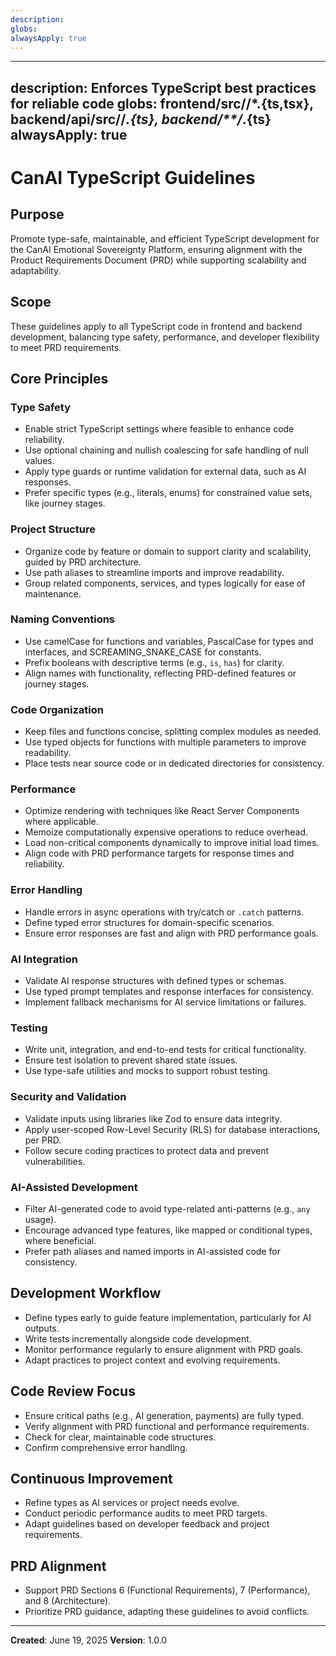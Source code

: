 ```yaml
---
description:
globs:
alwaysApply: true
---
```

---
description: Enforces TypeScript best practices for reliable code
globs: frontend/src/**/*.{ts,tsx}, backend/api/src/**/*.{ts}, backend/**/*.{ts}
alwaysApply: true
---

# CanAI TypeScript Guidelines

## Purpose
Promote type-safe, maintainable, and efficient TypeScript development for the CanAI Emotional Sovereignty Platform, ensuring alignment with the Product Requirements Document (PRD) while supporting scalability and adaptability.

## Scope
These guidelines apply to all TypeScript code in frontend and backend development, balancing type safety, performance, and developer flexibility to meet PRD requirements.

## Core Principles

### Type Safety
- Enable strict TypeScript settings where feasible to enhance code reliability.
- Use optional chaining and nullish coalescing for safe handling of null values.
- Apply type guards or runtime validation for external data, such as AI responses.
- Prefer specific types (e.g., literals, enums) for constrained value sets, like journey stages.

### Project Structure
- Organize code by feature or domain to support clarity and scalability, guided by PRD architecture.
- Use path aliases to streamline imports and improve readability.
- Group related components, services, and types logically for ease of maintenance.

### Naming Conventions
- Use camelCase for functions and variables, PascalCase for types and interfaces, and SCREAMING_SNAKE_CASE for constants.
- Prefix booleans with descriptive terms (e.g., `is`, `has`) for clarity.
- Align names with functionality, reflecting PRD-defined features or journey stages.

### Code Organization
- Keep files and functions concise, splitting complex modules as needed.
- Use typed objects for functions with multiple parameters to improve readability.
- Place tests near source code or in dedicated directories for consistency.

### Performance
- Optimize rendering with techniques like React Server Components where applicable.
- Memoize computationally expensive operations to reduce overhead.
- Load non-critical components dynamically to improve initial load times.
- Align code with PRD performance targets for response times and reliability.

### Error Handling
- Handle errors in async operations with try/catch or `.catch` patterns.
- Define typed error structures for domain-specific scenarios.
- Ensure error responses are fast and align with PRD performance goals.

### AI Integration
- Validate AI response structures with defined types or schemas.
- Use typed prompt templates and response interfaces for consistency.
- Implement fallback mechanisms for AI service limitations or failures.

### Testing
- Write unit, integration, and end-to-end tests for critical functionality.
- Ensure test isolation to prevent shared state issues.
- Use type-safe utilities and mocks to support robust testing.

### Security and Validation
- Validate inputs using libraries like Zod to ensure data integrity.
- Apply user-scoped Row-Level Security (RLS) for database interactions, per PRD.
- Follow secure coding practices to protect data and prevent vulnerabilities.

### AI-Assisted Development
- Filter AI-generated code to avoid type-related anti-patterns (e.g., `any` usage).
- Encourage advanced type features, like mapped or conditional types, where beneficial.
- Prefer path aliases and named imports in AI-assisted code for consistency.

## Development Workflow
- Define types early to guide feature implementation, particularly for AI outputs.
- Write tests incrementally alongside code development.
- Monitor performance regularly to ensure alignment with PRD goals.
- Adapt practices to project context and evolving requirements.

## Code Review Focus
- Ensure critical paths (e.g., AI generation, payments) are fully typed.
- Verify alignment with PRD functional and performance requirements.
- Check for clear, maintainable code structures.
- Confirm comprehensive error handling.

## Continuous Improvement
- Refine types as AI services or project needs evolve.
- Conduct periodic performance audits to meet PRD targets.
- Adapt guidelines based on developer feedback and project requirements.

## PRD Alignment
- Support PRD Sections 6 (Functional Requirements), 7 (Performance), and 8 (Architecture).
- Prioritize PRD guidance, adapting these guidelines to avoid conflicts.

---

**Created**: June 19, 2025
**Version**: 1.0.0
